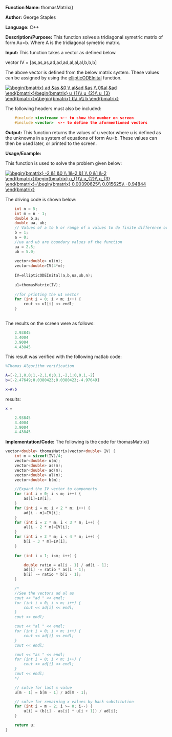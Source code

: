 **Function Name:**          thomasMatrix()

**Author:** George Staples

**Language:** C++

**Description/Purpose:** This function solves a tridiagonal symetric matrix of form Au=b. Where A is the tridiagonal symetric matrix.

**Input:** This function takes a vector as defined below.

vector IV = [as,as,as,ad,ad,ad,al,al,al,b,b,b]
	
The above vector is defined from the below matrix system. These values can be assigned by using the [ellipticODEInital](https://georgest347.github.io/MATH-5620/softwareManual/HW2/ellipticODEInital) function.
	
<a href="https://www.codecogs.com/eqnedit.php?latex=\begin{bmatrix}&space;ad&space;&as&space;&0&space;\\&space;al&ad&space;&as&space;\\&space;0&al&space;&ad&space;\end{bmatrix}\begin{bmatrix}&space;u_{1}\\&space;u_{2}\\&space;u_{3}&space;\end{bmatrix}=\begin{bmatrix}&space;b\\&space;b\\&space;b&space;\end{bmatrix}" target="_blank"><img src="https://latex.codecogs.com/gif.latex?\begin{bmatrix}&space;ad&space;&as&space;&0&space;\\&space;al&ad&space;&as&space;\\&space;0&al&space;&ad&space;\end{bmatrix}\begin{bmatrix}&space;u_{1}\\&space;u_{2}\\&space;u_{3}&space;\end{bmatrix}=\begin{bmatrix}&space;b\\&space;b\\&space;b&space;\end{bmatrix}" title="\begin{bmatrix} ad &as &0 \\ al&ad &as \\ 0&al &ad \end{bmatrix}\begin{bmatrix} u_{1}\\ u_{2}\\ u_{3} \end{bmatrix}=\begin{bmatrix} b\\ b\\ b \end{bmatrix}" /></a>
  
The following headers must also be included:
  ```c++
      #include <iostream> <-- to show the number on screen
      #include <vector>  <-- to define the aformentioned vectors
  ```

**Output:** This function returns the values of u vector where u is defined as the unknowns in a system of equations of form Au=b. These values can then be used later, or printed to the screen.

**Usage/Example:**

This function is used to solve the problem given below:

<a href="https://www.codecogs.com/eqnedit.php?latex=\begin{bmatrix}&space;-2&space;&1&space;&0&space;\\&space;1&-2&space;&1&space;\\&space;0&space;&1&space;&-2&space;\end{bmatrix}\begin{bmatrix}&space;u_{1}\\&space;u_{2}\\&space;u_{3}&space;\end{bmatrix}=\begin{bmatrix}&space;0.00390625\\&space;0.015625\\&space;-0.94844&space;\end{bmatrix}" target="_blank"><img src="https://latex.codecogs.com/gif.latex?\begin{bmatrix}&space;-2&space;&1&space;&0&space;\\&space;1&-2&space;&1&space;\\&space;0&space;&1&space;&-2&space;\end{bmatrix}\begin{bmatrix}&space;u_{1}\\&space;u_{2}\\&space;u_{3}&space;\end{bmatrix}=\begin{bmatrix}&space;0.00390625\\&space;0.015625\\&space;-0.94844&space;\end{bmatrix}" title="\begin{bmatrix} -2 &1 &0 \\ 1&-2 &1 \\ 0 &1 &-2 \end{bmatrix}\begin{bmatrix} u_{1}\\ u_{2}\\ u_{3} \end{bmatrix}=\begin{bmatrix} 0.00390625\\ 0.015625\\ -0.94844 \end{bmatrix}" /></a>

The driving code is shown below:
```c++
	int n = 5;	
	int m = n - 1;
	double b,a;
	double ua, ub;
	// Values of a to b or range of x values to do finite difference over
	b = 1;
	a = 0;
	//ua and ub are boundary values of the function
	ua = 2.5;
	ub = 5.0;
		
	vector<double> u1(m);
	vector<double>IV(4*m);
		
	IV=ellipticODEInital(a,b,ua,ub,n);
	
	u1=thomasMatrix(IV);
	
	//for printing the u1 vector
	for (int i = 0; i < m; i++) {
		cout << u1[i] << endl;
	}
	
```

The results on the screen were as follows:

```c++
	2.93845
	3.4004
	3.9004
	4.43845

```
This result was verified with the following matlab code:
```matlab
%Thomas Algorithm verification

A=[-2,1,0,0;1,-2,1,0;0,1,-2,1;0,0,1,-2]
b=[-2.47649;0.0380423;0.0380423;-4.97649]

x=A\b
```
results:
```matlab
x =

    2.93845
    3.4004
    3.9004
    4.43845
```


**Implementation/Code:** The following is the code for thomasMatrix()
```c++
vector<double> thomasMatrix(vector<double> IV) {
	int m = sizeof(IV)/4;
	vector<double> u(m);
	vector<double> as(m);
	vector<double> ad(m);
	vector<double> al(m);
	vector<double> b(m);

	//Expand the IV vector to components
	for (int i = 0; i < m; i++) {
		as[i]=IV[i];
	}
	for (int i = m; i < 2 * m; i++) {
		ad[i - m]=IV[i];
	}
	for (int i = 2 * m; i < 3 * m; i++) {
		al[i - 2 * m]=IV[i];
	}
	for (int i = 3 * m; i < 4 * m; i++) {
		b[i - 3 * m]=IV[i];
	}
	
	for (int i = 1; i<m; i++) {

		double ratio = al[i - 1] / ad[i - 1];
		ad[i] -= ratio * as[i - 1];
		b[i] -= ratio * b[i - 1];
	}

	/*
	//See the vectors ad al as
	cout << "ad " << endl;
	for (int i = 0; i < m; i++) {
		cout << ad[i] << endl;
	}
	cout << endl;

	cout << "al " << endl;
	for (int i = 0; i < m; i++) {
		cout << ad[i] << endl;
	}
	cout << endl;

	cout << "as " << endl;
	for (int i = 0; i < m; i++) {
		cout << ad[i] << endl;
	}
	cout << endl;
	*/

	// solve for last x value
	u[m - 1] = b[m - 1] / ad[m - 1];

	// solve for remaining x values by back substitution
	for (int i = m - 2; i >= 0; i--) {
		u[i] = (b[i] - as[i] * u[i + 1]) / ad[i];
	}

	return u;
}
```
